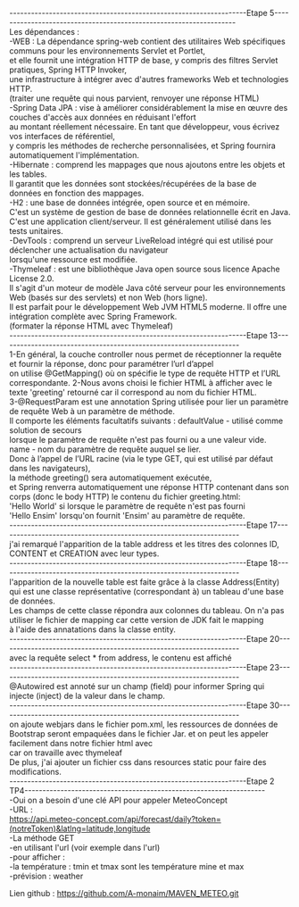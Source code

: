 ------------------------------------------------------------------Etape 5-------------------------------------------------------------------  
Les dépendances :  
	-WEB : La dépendance spring-web contient des utilitaires Web spécifiques communs pour les environnements Servlet et Portlet,  
		et elle fournit une intégration HTTP de base, y compris des filtres Servlet pratiques, Spring HTTP Invoker,   
		une infrastructure à intégrer avec d'autres frameworks Web et technologies HTTP.  
		(traiter une requête qui nous parvient, renvoyer une réponse HTML)  
	-Spring Data JPA : vise à améliorer considérablement la mise en œuvre des couches d'accès aux données en réduisant l'effort   
		au montant réellement nécessaire. En tant que développeur, vous écrivez vos interfaces de référentiel,   
		y compris les méthodes de recherche personnalisées, et Spring fournira automatiquement l'implémentation.  
	-Hibernate : comprend les mappages que nous ajoutons entre les objets et les tables.   
		Il garantit que les données sont stockées/récupérées de la base de données en fonction des mappages.  
	-H2 : une base de données intégrée, open source et en mémoire.   
		C'est un système de gestion de base de données relationnelle écrit en Java.   
		C'est une application client/serveur. Il est généralement utilisé dans les tests unitaires.  
	-DevTools : comprend un serveur LiveReload intégré qui est utilisé pour déclencher une actualisation du navigateur   
		lorsqu'une ressource est modifiée.  
	-Thymeleaf : est une bibliothèque Java open source sous licence Apache License 2.0.   
		Il s'agit d'un moteur de modèle Java côté serveur pour les environnements Web (basés sur des servlets) et non Web (hors ligne).   
		Il est parfait pour le développement Web JVM HTML5 moderne. Il offre une intégration complète avec Spring Framework.  
		(formater la réponse HTML avec Thymeleaf)  
------------------------------------------------------------------Etape 13-------------------------------------------------------------------  
1-En général, la couche controller nous permet de réceptionner la requête et fournir la réponse, donc pour paramétrer l’url d’appel  
 on utilise @GetMapping() où on spécifie le type de requête HTTP et l’URL correspondante. 
2-Nous avons choisi le fichier HTML à afficher avec le texte 'greeting' retourné car il correspond au nom du fichier HTML.  
3-@RequestParam est une annotation Spring utilisée pour lier un paramètre de requête Web à un paramètre de méthode.   
	Il comporte les éléments facultatifs suivants : defaultValue - utilisé comme solution de secours   
	lorsque le paramètre de requête n'est pas fourni ou a une valeur vide.   
	name - nom du paramètre de requête auquel se lier.  
	Donc à l’appel de l’URL racine (via le type GET, qui est utilisé par défaut dans les navigateurs),   
	la méthode greeting() sera automatiquement exécutée,   
	et Spring renverra automatiquement une réponse HTTP contenant dans son corps (donc le body HTTP) le contenu du fichier greeting.html:  
		'Hello World' si lorsque le paramètre de requête n'est pas fourni  
		'Hello Ensim' lorsqu'on fournit 'Ensim' au paramètre de requête.  
------------------------------------------------------------------Etape 17-------------------------------------------------------------------  
j'ai remarqué l'apparition de la table address et les titres des colonnes ID, CONTENT et CREATION avec leur types.  
------------------------------------------------------------------Etape 18-------------------------------------------------------------------  
l'apparition de la nouvelle table est faite grâce à la classe Address(Entity) qui est une classe représentative (correspondant à) un tableau d'une base de données.  
Les champs de cette classe répondra aux colonnes du tableau. On n'a pas utiliser le fichier de mapping car cette version de JDK fait le mapping  
à l'aide des annatations dans la classe entity.  
------------------------------------------------------------------Etape 20-------------------------------------------------------------------  
avec la requête select * from address, le contenu est affiché  
------------------------------------------------------------------Etape 23-------------------------------------------------------------------  
@Autowired est annoté sur un champ (field) pour informer Spring qui injecte (inject) de la valeur dans le champ.    
------------------------------------------------------------------Etape 30-------------------------------------------------------------------  
on ajoute webjars dans le fichier pom.xml, les ressources de données de Bootstrap seront empaquées dans le fichier Jar. et on peut les appeler  
facilement dans notre fichier html avec <link rel="stylesheet" type="text/css" th:href="@{/webjars/bootstrap/4.3.1/css/bootstrap.min.css}" />   
car on travaille avec thymeleaf    
De plus, j'ai ajouter un fichier css dans resources static pour faire des modifications.  
------------------------------------------------------------------Etape 2 TP4-------------------------------------------------------------------  
-Oui on a besoin d'une clé API pour appeler MeteoConcept    
-URL :  
https://api.meteo-concept.com/api/forecast/daily?token=(notreToken)&latlng=latitude,longitude  
-La méthode GET  
-en utilisant l'url (voir exemple dans l'url)  
-pour afficher :  
  -la température : tmin et tmax sont les température mine et max  
  -prévision : weather  
   
   
 Lien github : https://github.com/A-monaim/MAVEN_METEO.git  
 

